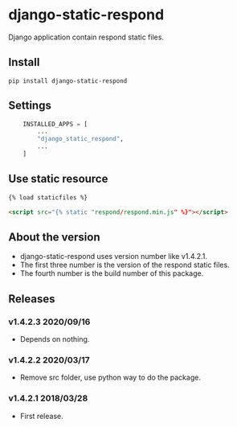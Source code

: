 # django-static-respond

Django application contain respond static files.


## Install

```shell
pip install django-static-respond
```

## Settings

```python
    INSTALLED_APPS = [
        ...
        "django_static_respond",
        ...
    ]
```

## Use static resource

```html
{% load staticfiles %}

<script src="{% static "respond/respond.min.js" %}"></script>
```

## About the version

- django-static-respond uses version number like v1.4.2.1.
- The first three number is the version of the respond static files.
- The fourth number is the build number of this package.

## Releases

### v1.4.2.3 2020/09/16

- Depends on nothing.

### v1.4.2.2 2020/03/17

- Remove src folder, use python way to do the package.

### v1.4.2.1 2018/03/28

- First release.
